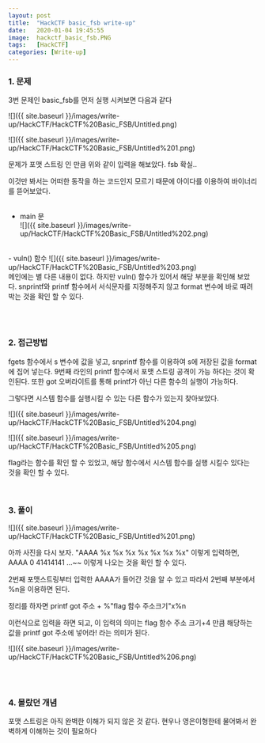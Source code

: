 ```yaml
---
layout: post
title:  "HackCTF basic_fsb write-up"
date:   2020-01-04 19:45:55
image:  hackctf_basic_fsb.PNG
tags:   [HackCTF]
categories: [Write-up]
---
```


### 1.  문제

3번 문제인 basic_fsb를 먼저 실행 시켜보면 다음과 같다

![]({{ site.baseurl }}/images/write-up/HackCTF/HackCTF%20Basic_FSB/Untitled.png)

![]({{ site.baseurl }}/images/write-up/HackCTF/HackCTF%20Basic_FSB/Untitled%201.png)

문제가 포맷 스트링 인 만큼 위와 같이 입력을 해보았다. fsb 확실.. 

이것만 봐서는 어떠한 동작을 하는 코드인지 모르기 때문에 아이다를 이용하여 바이너리를 뜯어보았다.
<br><br>
- main 문  
![]({{ site.baseurl }}/images/write-up/HackCTF/HackCTF%20Basic_FSB/Untitled%202.png)
<br>
- vuln() 함수  
![]({{ site.baseurl }}/images/write-up/HackCTF/HackCTF%20Basic_FSB/Untitled%203.png)

<br>
메인에는 별 다른 내용이 없다. 하지만 vuln() 함수가 있어서 해당 부분을 확인해 보았다. snprintf와 printf 함수에서 서식문자를 지정해주지 않고 format 변수에 바로 때려박는 것을 확인 할 수 있다.  

<br><br>  
### 2. 접근방법

fgets 함수에서 s 변수에 값을 넣고, snprintf 함수를 이용하여 s에 저장된 값을 format에 집어 넣는다. 9번째 라인의 printf 함수에서 포맷 스트링 공격이 가능 하다는 것이 확인된다. 또한 got 오버라이트를 통해 printf가 아닌 다른 함수의 실행이 가능하다.

그렇다면 시스템 함수를 실행시킬 수 있는 다른 함수가 있는지 찾아보았다.

![]({{ site.baseurl }}/images/write-up/HackCTF/HackCTF%20Basic_FSB/Untitled%204.png)

![]({{ site.baseurl }}/images/write-up/HackCTF/HackCTF%20Basic_FSB/Untitled%205.png)

flag라는 함수를 확인 할 수 있었고, 해당 함수에서 시스템 함수를 실행 시킬수 있다는 것을 확인 할 수 있다.

<br>

### 3. 풀이

![]({{ site.baseurl }}/images/write-up/HackCTF/HackCTF%20Basic_FSB/Untitled%201.png)

아까 사진을 다시 보자. "AAAA %x %x %x %x %x %x %x" 이렇게 입력하면, AAAA 0 41414141 ...~~ 이렇게 나오는 것을 확인 할 수 있다. 

2번째 포맷스트링부터 입력한 AAAA가 들어간 것을 알 수 있고 따라서 2번째 부분에서 %n을 이용하면 된다.

정리를 하자면 printf got 주소 + %"flag 함수 주소크기"x%n

이런식으로 입력을 하면 되고, 이 입력의 의미는 flag 함수 주소 크기+4 만큼 해당하는 값을 printf got 주소에 넣어라! 라는 의미가 된다.

![]({{ site.baseurl }}/images/write-up/HackCTF/HackCTF%20Basic_FSB/Untitled%206.png)

<br><br>
### 4. 몰랐던 개념

포맷 스트링은 아직 완벽한 이해가 되지 않은 것 같다. 현우나 영은이형한테 물어봐서 완벽하게 이해하는 것이 필요하다